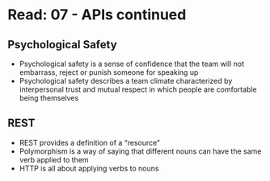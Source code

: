 # Read: 07 - APIs continued

## Psychological Safety
* Psychological safety is a sense of confidence that the team will not embarrass, reject or punish someone for speaking up
* Psychological safety describes a team climate characterized by interpersonal trust and mutual respect in which people are comfortable being themselves

## REST
* REST provides a definition of a “resource”
* Polymorphism is a way of saying that different nouns can have the same verb applied to them
* HTTP is all about applying verbs to nouns